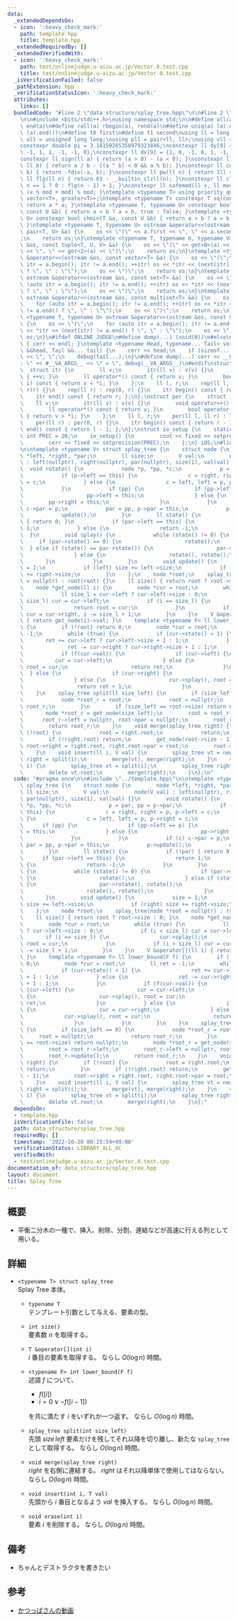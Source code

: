 ```yaml
---
data:
  _extendedDependsOn:
  - icon: ':heavy_check_mark:'
    path: template.hpp
    title: template.hpp
  _extendedRequiredBy: []
  _extendedVerifiedWith:
  - icon: ':heavy_check_mark:'
    path: test/onlinejudge.u-aizu.ac.jp/Vector.0.test.cpp
    title: test/onlinejudge.u-aizu.ac.jp/Vector.0.test.cpp
  _isVerificationFailed: false
  _pathExtension: hpp
  _verificationStatusIcon: ':heavy_check_mark:'
  attributes:
    links: []
  bundledCode: "#line 2 \"data_structure/splay_tree.hpp\"\n\n#line 2 \"template.hpp\"\
    \n\n#include <bits/stdc++.h>\nusing namespace std;\n\n#define all(a) begin(a),\
    \ end(a)\n#define rall(a) rbegin(a), rend(a)\n#define uniq(a) (a).erase(unique(all(a)),\
    \ (a).end())\n#define t0 first\n#define t1 second\nusing ll = long long;\nusing\
    \ ull = unsigned long long;\nusing pll = pair<ll, ll>;\nusing vll = vector<ll>;\n\
    constexpr double pi = 3.14159265358979323846;\nconstexpr ll dy[9] = {0, 1, 0,\
    \ -1, 1, 1, -1, -1, 0};\nconstexpr ll dx[9] = {1, 0, -1, 0, 1, -1, -1, 1, 0};\n\
    constexpr ll sign(ll a) { return (a > 0) - (a < 0); }\nconstexpr ll fdiv(ll a,\
    \ ll b) { return a / b - ((a ^ b) < 0 && a % b); }\nconstexpr ll cdiv(ll a, ll\
    \ b) { return -fdiv(-a, b); }\nconstexpr ll pw(ll n) { return 1ll << n; }\nconstexpr\
    \ ll flg(ll n) { return 63 - __builtin_clzll(n); }\nconstexpr ll clg(ll n) { return\
    \ n == 1 ? 0 : flg(n - 1) + 1; }\nconstexpr ll safemod(ll x, ll mod) { return\
    \ (x % mod + mod) % mod; }\ntemplate <typename T> using priority_queue_rev = priority_queue<T,\
    \ vector<T>, greater<T>>;\ntemplate <typename T> constexpr T sq(const T &a) {\
    \ return a * a; }\ntemplate <typename T, typename U> constexpr bool chmax(T &a,\
    \ const U &b) { return a < b ? a = b, true : false; }\ntemplate <typename T, typename\
    \ U> constexpr bool chmin(T &a, const U &b) { return a > b ? a = b, true : false;\
    \ }\ntemplate <typename T, typename U> ostream &operator<<(ostream &os, const\
    \ pair<T, U> &a) {\n    os << \"(\" << a.first << \", \" << a.second << \")\"\
    ;\n    return os;\n}\ntemplate <typename T, typename U, typename V> ostream &operator<<(ostream\
    \ &os, const tuple<T, U, V> &a) {\n    os << \"(\" << get<0>(a) << \", \" << get<1>(a)\
    \ << \", \" << get<2>(a) << \")\";\n    return os;\n}\ntemplate <typename T> ostream\
    \ &operator<<(ostream &os, const vector<T> &a) {\n    os << \"(\";\n    for (auto\
    \ itr = a.begin(); itr != a.end(); ++itr) os << *itr << (next(itr) != a.end()\
    \ ? \", \" : \"\");\n    os << \")\";\n    return os;\n}\ntemplate <typename T>\
    \ ostream &operator<<(ostream &os, const set<T> &a) {\n    os << \"(\";\n    for\
    \ (auto itr = a.begin(); itr != a.end(); ++itr) os << *itr << (next(itr) != a.end()\
    \ ? \", \" : \"\");\n    os << \")\";\n    return os;\n}\ntemplate <typename T>\
    \ ostream &operator<<(ostream &os, const multiset<T> &a) {\n    os << \"(\";\n\
    \    for (auto itr = a.begin(); itr != a.end(); ++itr) os << *itr << (next(itr)\
    \ != a.end() ? \", \" : \"\");\n    os << \")\";\n    return os;\n}\ntemplate\
    \ <typename T, typename U> ostream &operator<<(ostream &os, const map<T, U> &a)\
    \ {\n    os << \"(\";\n    for (auto itr = a.begin(); itr != a.end(); ++itr) os\
    \ << *itr << (next(itr) != a.end() ? \", \" : \"\");\n    os << \")\";\n    return\
    \ os;\n}\n#ifdef ONLINE_JUDGE\n#define dump(...) (void(0))\n#else\nvoid debug()\
    \ { cerr << endl; }\ntemplate <typename Head, typename... Tail> void debug(Head\
    \ &&head, Tail &&... tail) {\n    cerr << head;\n    if (sizeof...(Tail)) cerr\
    \ << \", \";\n    debug(tail...);\n}\n#define dump(...) cerr << __LINE__ << \"\
    : \" << #__VA_ARGS__ << \" = \", debug(__VA_ARGS__)\n#endif\nstruct rep {\n  \
    \  struct itr {\n        ll v;\n        itr(ll v) : v(v) {}\n        void operator++()\
    \ { ++v; }\n        ll operator*() const { return v; }\n        bool operator!=(itr\
    \ i) const { return v < *i; }\n    };\n    ll l, r;\n    rep(ll l, ll r) : l(l),\
    \ r(r) {}\n    rep(ll r) : rep(0, r) {}\n    itr begin() const { return l; };\n\
    \    itr end() const { return r; };\n};\nstruct per {\n    struct itr {\n    \
    \    ll v;\n        itr(ll v) : v(v) {}\n        void operator++() { --v; }\n\
    \        ll operator*() const { return v; }\n        bool operator!=(itr i) const\
    \ { return v > *i; }\n    };\n    ll l, r;\n    per(ll l, ll r) : l(l), r(r) {}\n\
    \    per(ll r) : per(0, r) {}\n    itr begin() const { return r - 1; };\n    itr\
    \ end() const { return l - 1; };\n};\nstruct io_setup {\n    static constexpr\
    \ int PREC = 20;\n    io_setup() {\n        cout << fixed << setprecision(PREC);\n\
    \        cerr << fixed << setprecision(PREC);\n    };\n} iOS;\n#line 4 \"data_structure/splay_tree.hpp\"\
    \n\ntemplate <typename V> struct splay_tree {\n    struct node {\n        node\
    \ *left, *right, *par;\n        ll size;\n        V val;\n        node(V val)\
    \ : left(nullptr), right(nullptr), par(nullptr), size(1), val(val) {}\n      \
    \  void rotate() {\n            node *p, *pp, *c;\n            p = par, pp = p->par;\n\
    \            if (p->left == this) {\n                c = right, right = p, p->left\
    \ = c;\n            } else {\n                c = left, left = p, p->right = c;\n\
    \            }\n            if (pp) {\n                if (pp->left == p) {\n\
    \                    pp->left = this;\n                } else {\n            \
    \        pp->right = this;\n                }\n            }\n            if (c)\
    \ c->par = p;\n            par = pp, p->par = this;\n            p->update();\n\
    \            update();\n        }\n        ll state() {\n            if (!par)\
    \ { return 0; }\n            if (par->left == this) {\n                return\
    \ 1;\n            } else {\n                return -1;\n            }\n      \
    \  }\n        void splay() {\n            while (state() != 0) {\n           \
    \     if (par->state() == 0) {\n                    rotate();\n              \
    \  } else if (state() == par->state()) {\n                    par->rotate(), rotate();\n\
    \                } else {\n                    rotate(), rotate();\n         \
    \       }\n            }\n        }\n        void update() {\n            size\
    \ = 1;\n            if (left) size += left->size;\n            if (right) size\
    \ += right->size;\n        }\n    };\n    node *root;\n    splay_tree(node *root\
    \ = nullptr) : root(root) {}\n    ll size() { return root ? root->size : 0; }\n\
    \    node *get_node(ll i) {\n        node *cur = root;\n        while (true) {\n\
    \            ll size_l = cur->left ? cur->left->size : 0;\n            if (i <\
    \ size_l) cur = cur->left;\n            if (i == size_l) {\n                cur->splay();\n\
    \                return root = cur;\n            }\n            if (i > size_l)\
    \ cur = cur->right, i -= size_l + 1;\n        }\n    }\n    V &operator[](ll i)\
    \ { return get_node(i)->val; }\n    template <typename F> ll lower_bound(F f)\
    \ {\n        if (!root) return 0;\n        node *cur = root;\n        ll ret =\
    \ -1;\n        while (true) {\n            if (cur->state() < 1) {\n         \
    \       ret += cur->left ? cur->left->size + 1 : 1;\n            } else {\n  \
    \              ret -= cur->right ? cur->right->size + 1 : 1;\n            }\n\
    \            if (f(cur->val)) {\n                if (cur->left) {\n          \
    \          cur = cur->left;\n                } else {\n                    cur->splay(),\
    \ root = cur;\n                    return ret;\n                }\n          \
    \  } else {\n                if (cur->right) {\n                    cur = cur->right;\n\
    \                } else {\n                    cur->splay(), root = cur;\n   \
    \                 return ret + 1;\n                }\n            }\n        }\n\
    \    }\n    splay_tree split(ll size_left) {\n        if (size_left == 0) {\n\
    \            node *root_r = root;\n            root = nullptr;\n            return\
    \ root_r;\n        }\n        if (size_left == root->size) return nullptr;\n \
    \       node *root_r = get_node(size_left);\n        root = root_r->left;\n  \
    \      root_r->left = nullptr, root->par = nullptr;\n        root_r->update();\n\
    \        return root_r;\n    }\n    void merge(splay_tree right) {\n        if\
    \ (!root) {\n            root = right.root;\n            return;\n        }\n\
    \        if (!right.root) return;\n        get_node(root->size - 1);\n       \
    \ root->right = right.root, right.root->par = root;\n        root->update();\n\
    \    }\n    void insert(ll i, V val) {\n        splay_tree vt = new node(val),\
    \ right = split(i);\n        merge(vt), merge(right);\n    }\n    void erase(ll\
    \ i) {\n        splay_tree vt = split(i);\n        splay_tree right = vt.split(1);\n\
    \        delete vt.root;\n        merge(right);\n    }\n};\n"
  code: "#pragma once\n\n#include \"../template.hpp\"\n\ntemplate <typename V> struct\
    \ splay_tree {\n    struct node {\n        node *left, *right, *par;\n       \
    \ ll size;\n        V val;\n        node(V val) : left(nullptr), right(nullptr),\
    \ par(nullptr), size(1), val(val) {}\n        void rotate() {\n            node\
    \ *p, *pp, *c;\n            p = par, pp = p->par;\n            if (p->left ==\
    \ this) {\n                c = right, right = p, p->left = c;\n            } else\
    \ {\n                c = left, left = p, p->right = c;\n            }\n      \
    \      if (pp) {\n                if (pp->left == p) {\n                    pp->left\
    \ = this;\n                } else {\n                    pp->right = this;\n \
    \               }\n            }\n            if (c) c->par = p;\n           \
    \ par = pp, p->par = this;\n            p->update();\n            update();\n\
    \        }\n        ll state() {\n            if (!par) { return 0; }\n      \
    \      if (par->left == this) {\n                return 1;\n            } else\
    \ {\n                return -1;\n            }\n        }\n        void splay()\
    \ {\n            while (state() != 0) {\n                if (par->state() == 0)\
    \ {\n                    rotate();\n                } else if (state() == par->state())\
    \ {\n                    par->rotate(), rotate();\n                } else {\n\
    \                    rotate(), rotate();\n                }\n            }\n \
    \       }\n        void update() {\n            size = 1;\n            if (left)\
    \ size += left->size;\n            if (right) size += right->size;\n        }\n\
    \    };\n    node *root;\n    splay_tree(node *root = nullptr) : root(root) {}\n\
    \    ll size() { return root ? root->size : 0; }\n    node *get_node(ll i) {\n\
    \        node *cur = root;\n        while (true) {\n            ll size_l = cur->left\
    \ ? cur->left->size : 0;\n            if (i < size_l) cur = cur->left;\n     \
    \       if (i == size_l) {\n                cur->splay();\n                return\
    \ root = cur;\n            }\n            if (i > size_l) cur = cur->right, i\
    \ -= size_l + 1;\n        }\n    }\n    V &operator[](ll i) { return get_node(i)->val;\
    \ }\n    template <typename F> ll lower_bound(F f) {\n        if (!root) return\
    \ 0;\n        node *cur = root;\n        ll ret = -1;\n        while (true) {\n\
    \            if (cur->state() < 1) {\n                ret += cur->left ? cur->left->size\
    \ + 1 : 1;\n            } else {\n                ret -= cur->right ? cur->right->size\
    \ + 1 : 1;\n            }\n            if (f(cur->val)) {\n                if\
    \ (cur->left) {\n                    cur = cur->left;\n                } else\
    \ {\n                    cur->splay(), root = cur;\n                    return\
    \ ret;\n                }\n            } else {\n                if (cur->right)\
    \ {\n                    cur = cur->right;\n                } else {\n       \
    \             cur->splay(), root = cur;\n                    return ret + 1;\n\
    \                }\n            }\n        }\n    }\n    splay_tree split(ll size_left)\
    \ {\n        if (size_left == 0) {\n            node *root_r = root;\n       \
    \     root = nullptr;\n            return root_r;\n        }\n        if (size_left\
    \ == root->size) return nullptr;\n        node *root_r = get_node(size_left);\n\
    \        root = root_r->left;\n        root_r->left = nullptr, root->par = nullptr;\n\
    \        root_r->update();\n        return root_r;\n    }\n    void merge(splay_tree\
    \ right) {\n        if (!root) {\n            root = right.root;\n           \
    \ return;\n        }\n        if (!right.root) return;\n        get_node(root->size\
    \ - 1);\n        root->right = right.root, right.root->par = root;\n        root->update();\n\
    \    }\n    void insert(ll i, V val) {\n        splay_tree vt = new node(val),\
    \ right = split(i);\n        merge(vt), merge(right);\n    }\n    void erase(ll\
    \ i) {\n        splay_tree vt = split(i);\n        splay_tree right = vt.split(1);\n\
    \        delete vt.root;\n        merge(right);\n    }\n};"
  dependsOn:
  - template.hpp
  isVerificationFile: false
  path: data_structure/splay_tree.hpp
  requiredBy: []
  timestamp: '2022-10-20 00:25:59+09:00'
  verificationStatus: LIBRARY_ALL_AC
  verifiedWith:
  - test/onlinejudge.u-aizu.ac.jp/Vector.0.test.cpp
documentation_of: data_structure/splay_tree.hpp
layout: document
title: Splay Tree
---
```


## 概要
- 平衡二分木の一種で、挿入、削除、分割、連結などが高速に行える列として用いる。

## 詳細
- `<typename T> struct splay_tree`  
    Splay Tree 本体。

    - `typename T`  
        テンプレート引数として与える、要素の型。

    - `int size()`  
        要素数 $n$ を取得する。

    - `T &operator[](int i)`  
        $i$ 番目の要素を取得する。 ならし $O(\log n)$ 時間。

    - `<typename F> int lower_bound(F f)`  
        述語 $f$ について、
        - $f([i])$
        - $i = 0 \lor \lnot f([i - 1])$

        を共に満たす $i$ をいずれか一つ返す。 ならし $O(\log n)$ 時間。

    - `splay_tree split(int size_left)`  
        先頭 $size\,left$ 要素だけを残してそれ以降を切り離し、新たな `splay_tree` として取得する。 ならし $O(\log n)$ 時間。

    - `void merge(splay_tree right)`  
        $right$ を右側に連結する。 $right$ はそれ以降単体で使用してはならない。 ならし $O(\log n)$ 時間。

    - `void insert(int i, T val)`  
        先頭から $i$ 番目となるよう $val$ を挿入する。 ならし $O(\log n)$ 時間。

    - `void erase(int i)`  
        要素 $i$ を削除する。 ならし $O(\log n)$ 時間。

## 備考
- ちゃんとデストラクタを書きたい

## 参考
- [かつっぱさんの動画](https://www.youtube.com/watch?v=M6LcINhgXeM&t=0s)